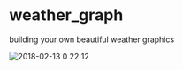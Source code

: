 # weather_graph
building your own beautiful weather graphics

![2018-02-13 0 22 12](https://user-images.githubusercontent.com/32354154/36120748-3d8bdb2a-1055-11e8-83d0-01a9a9a0c501.png)

